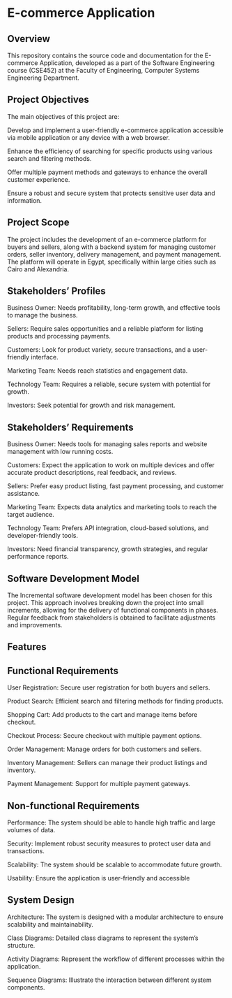 
# E-commerce Application



## Overview
This repository contains the source code and documentation for the E-commerce Application, developed as a part of the Software Engineering course (CSE452) at the Faculty of Engineering, Computer Systems Engineering Department.
## Project Objectives
The main objectives of this project are:

Develop and implement a user-friendly e-commerce application accessible via mobile application or any device with a web browser.

Enhance the efficiency of searching for specific products using various search and filtering methods.

Offer multiple payment methods and gateways to enhance the overall customer experience.

Ensure a robust and secure system that protects sensitive user data and information.
## Project Scope
The project includes the development of an e-commerce platform for buyers and sellers, along with a backend system for managing customer orders, seller inventory, delivery management, and payment management. The platform will operate in Egypt, specifically within large cities such as Cairo and Alexandria.
## Stakeholders’ Profiles
Business Owner: Needs profitability, long-term growth, and effective tools to manage the business.

Sellers: Require sales opportunities and a reliable platform for listing products and processing payments.

Customers: Look for product variety, secure transactions, and a user-friendly interface.

Marketing Team: Needs reach statistics and engagement data.

Technology Team: Requires a reliable, secure system with potential for growth.

Investors: Seek potential for growth and risk management.
## Stakeholders’ Requirements
Business Owner: Needs tools for managing sales reports and website management with low running costs.

Customers: Expect the application to work on multiple devices and offer accurate product descriptions, real feedback, and reviews.

Sellers: Prefer easy product listing, fast payment processing, and customer assistance.

Marketing Team: Expects data analytics and marketing tools to reach the target audience.

Technology Team: Prefers API integration, cloud-based solutions, and developer-friendly tools.

Investors: Need financial transparency, growth strategies, and regular performance reports.
## Software Development Model
The Incremental software development model has been chosen for this project. This approach involves breaking down the project into small increments, allowing for the delivery of functional components in phases. Regular feedback from stakeholders is obtained to facilitate adjustments and improvements.
## Features
## Functional Requirements
User Registration: Secure user registration for both buyers and sellers.

Product Search: Efficient search and filtering methods for finding products.

Shopping Cart: Add products to the cart and manage items before checkout.

Checkout Process: Secure checkout with multiple payment options.

Order Management: Manage orders for both customers and sellers.

Inventory Management: Sellers can manage their product listings and inventory.

Payment Management: Support for multiple payment gateways.
## Non-functional Requirements
Performance: The system should be able to handle high traffic and large volumes of data.

Security: Implement robust security measures to protect user data and transactions.

Scalability: The system should be scalable to accommodate future growth.

Usability: Ensure the application is user-friendly and accessible
## System Design
Architecture: The system is designed with a modular architecture to ensure scalability and maintainability.

Class Diagrams: Detailed class diagrams to represent the system’s structure.

Activity Diagrams: Represent the workflow of different processes within the application.

Sequence Diagrams: Illustrate the interaction between different system components.
